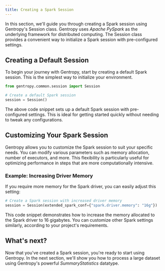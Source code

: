 ```yaml
---
title: Creating a Spark Session
---
```


In this section, we'll guide you through creating a Spark session using Gentropy's Session class. Gentropy uses _Apache PySpark_ as the underlying framework for distributed computing. The Session class provides a convenient way to initialize a Spark session with pre-configured settings.

## Creating a Default Session

To begin your journey with Gentropy, start by creating a default Spark session. This is the simplest way to initialize your environment.

```python
from gentropy.common.session import Session

# Create a default Spark session
session = Session()
```

The above code snippet sets up a default Spark session with pre-configured settings. This is ideal for getting started quickly without needing to tweak any configurations.

## Customizing Your Spark Session

Gentropy allows you to customize the Spark session to suit your specific needs. You can modify various parameters such as memory allocation, number of executors, and more. This flexibility is particularly useful for optimizing performance in steps that are more computationally intensive.

### Example: Increasing Driver Memory

If you require more memory for the Spark driver, you can easily adjust this setting:

```python
# Create a Spark session with increased driver memory
session = Session(extended_spark_conf={"spark.driver.memory": "16g"})
```

This code snippet demonstrates how to increase the memory allocated to the Spark driver to 16 gigabytes. You can customize other Spark settings similarly, according to your project's requirements.

## What's next?

Now that you've created a Spark session, you're ready to start using Gentropy. In the next section, we'll show you how to process a large dataset using Gentropy's powerful _SummaryStatistics_ datatype.
